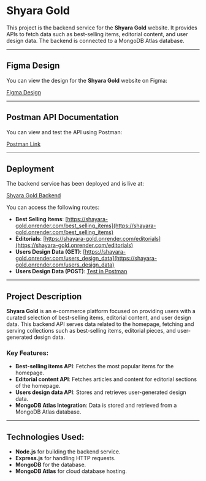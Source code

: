 # Shyara Gold

This project is the backend service for the **Shyara Gold** website. It provides APIs to fetch data such as best-selling items, editorial content, and user design data. The backend is connected to a MongoDB Atlas database.

---

## Figma Design

You can view the design for the **Shyara Gold** website on Figma:

[Figma Design](<https://www.figma.com/design/lTnIkxTgfGHofztggyWUya/Shyara-Gold?node-id=0-1&t=yZXXIGJFexYjT8Hc-1>)

---

## Postman API Documentation

You can view and test the API using Postman:

[Postman Link](https://documenter.getpostman.com/view/39216534/2sAYQiATE7)

---

## Deployment

The backend service has been deployed and is live at:

[Shyara Gold Backend](<https://shayara-gold.onrender.com/>)

You can access the following routes:
- **Best Selling Items**: [https://shayara-gold.onrender.com/best_selling_items](https://shayara-gold.onrender.com/best_selling_items)
- **Editorials**: [https://shayara-gold.onrender.com/editorials](https://shayara-gold.onrender.com/editorials)
- **Users Design Data (GET)**: [https://shayara-gold.onrender.com/users_design_data](https://shayara-gold.onrender.com/users_design_data)
- **Users Design Data (POST)**: [Test in Postman](https://documenter.getpostman.com/view/39216534/2sAYQiATE7)

---

## Project Description

**Shyara Gold** is an e-commerce platform focused on providing users with a curated selection of best-selling items, editorial content, and user design data. This backend API serves data related to the homepage, fetching and serving collections such as best-selling items, editorial pieces, and user-generated design data.

### Key Features:
- **Best-selling items API**: Fetches the most popular items for the homepage.
- **Editorial content API**: Fetches articles and content for editorial sections of the homepage.
- **Users design data API**: Stores and retrieves user-generated design data.
- **MongoDB Atlas Integration**: Data is stored and retrieved from a MongoDB Atlas database.
  
---

## Technologies Used:
- **Node.js** for building the backend service.
- **Express.js** for handling HTTP requests.
- **MongoDB** for the database.
- **MongoDB Atlas** for cloud database hosting.

